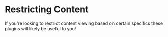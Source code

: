 # Restricting Content
If you're looking to restrict content viewing based on certain specifics these plugins will likely be useful to you!
